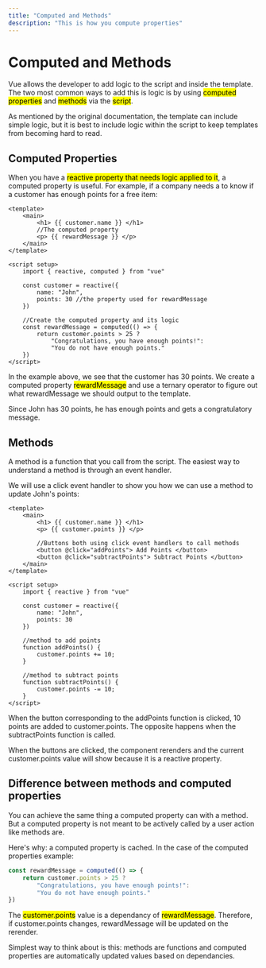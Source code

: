 ```yaml
---
title: "Computed and Methods"
description: "This is how you compute properties"
---
```


# Computed and Methods

Vue allows the developer to add logic to the script and inside the template. The two most common ways to add this is logic is by using <mark>computed properties</mark> and <mark>methods</mark> via the <mark>script</mark>.

As mentioned by the original documentation, the template can include simple logic, but it is best to include logic within the script to keep templates from becoming hard to read.

## Computed Properties

When you have a <mark>reactive property that needs logic applied to it</mark>, a computed property is useful. For example, if a company needs a to know if a customer has enough points for a free item:

```vue
<template>
    <main>
		<h1> {{ customer.name }} </h1>
		//The computed property
		<p> {{ rewardMessage }} </p>
	</main>
</template>

<script setup>
    import { reactive, computed } from "vue"

    const customer = reactive({
		name: "John",
		points: 30 //the property used for rewardMessage
	})

    //Create the computed property and its logic
	const rewardMessage = computed(() => {
		return customer.points > 25 ?
		    "Congratulations, you have enough points!":
			"You do not have enough points."
	})
</script>
```

In the example above, we see that the customer has 30 points. We create a computed property <mark>rewardMessage</mark> and use a ternary operator to figure out what rewardMessage we should output to the template.

Since John has 30 points, he has enough points and gets a congratulatory message.

## Methods

A method is a function that you call from the script. The easiest way to understand a method is through an event handler.

We will use a click event handler to show you how we can use a method to update John's points:

```vue
<template>
    <main>
		<h1> {{ customer.name }} </h1>
		<p> {{ customer.points }} </p>

		//Buttons both using click event handlers to call methods
		<button @click="addPoints"> Add Points </button>
		<button @click="subtractPoints"> Subtract Points </button>
	</main>
</template>

<script setup>
    import { reactive } from "vue"

    const customer = reactive({
		name: "John",
		points: 30
	})

    //method to add points
    function addPoints() {
		customer.points += 10;
	}

    //method to subtract points
    function subtractPoints() {
		customer.points -= 10;
	}
</script>
```

When the button corresponding to the addPoints function is clicked, 10 points are added to customer.points. The opposite happens when the subtractPoints function is called.

When the buttons are clicked, the component rerenders and the current customer.points value will show because it is a reactive property.

## Difference between methods and computed properties

You can achieve the same thing a computed property can with a method. But a computed property is not meant to be actively called by a user action like methods are.

Here's why: a computed property is cached. In the case of the computed properties example:

```js
const rewardMessage = computed(() => {
	return customer.points > 25 ?
		"Congratulations, you have enough points!":
		"You do not have enough points."
})
```

The <mark>customer.points</mark> value is a dependancy of <mark>rewardMessage</mark>. Therefore, if customer.points changes, rewardMessage will be updated on the rerender.

Simplest way to think about is this: methods are functions and computed properties are automatically updated values based on dependancies.